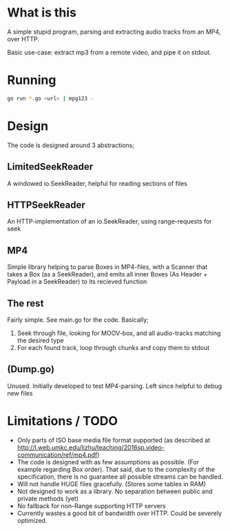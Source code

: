 What is this
============
A simple stupid program, parsing and extracting audio tracks from an MP4, over HTTP.

Basic use-case: extract mp3 from a remote video, and pipe it on stdout.

Running
=======

```bash
go run *.go <url> | mpg123 -
```

Design
======
The code is designed around 3 abstractions;

LimitedSeekReader
-----------------
A windowed io.SeekReader, helpful for reading sections of files

HTTPSeekReader
--------------
An HTTP-implementation of an io.SeekReader, using range-requests for seek

MP4
---
Simple library helping to parse Boxes in MP4-files, with a Scanner that takes a Box (as a SeekReader), and emits all inner Boxes (As Header + Payload in a SeekReader) to its recieved function

The rest
--------
Fairly simple. See main.go for the code. Basically;

  1. Seek through file, looking for MOOV-box, and all audio-tracks matching the desired type
  2. For each found track, loop through chunks and copy them to stdout

(Dump.go)
---------
Unused. Initially developed to test MP4-parsing. Left since helpful to debug new files

Limitations / TODO
==================
  - Only parts of ISO base media file format supported (as described at http://l.web.umkc.edu/lizhu/teaching/2016sp.video-communication/ref/mp4.pdf)
  - The code is designed with as few assumptions as possible. (For example regarding Box order). That said, due to the complexity of the specification, there is no guarantee all possible streams can be handled.
  - Will not handle HUGE files gracefully. (Stores some tables in RAM)
  - Not designed to work as a library. No separation between public and private methods (yet)
  - No fallback for non-Range supporting HTTP servers
  - Currently wastes a good bit of bandwidth over HTTP. Could be severely optimized.
